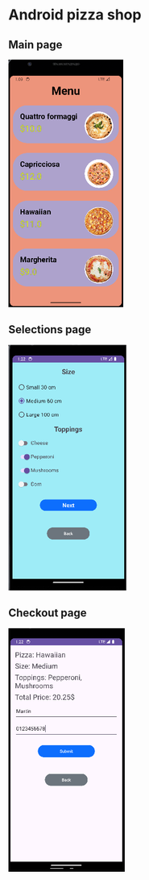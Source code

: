 # Android pizza shop


## Main page
![Main page](/images/main.png)

## Selections page
![Selections page](/images/selections.png)

## Checkout page
![Checkout page](/images/checkout.png)